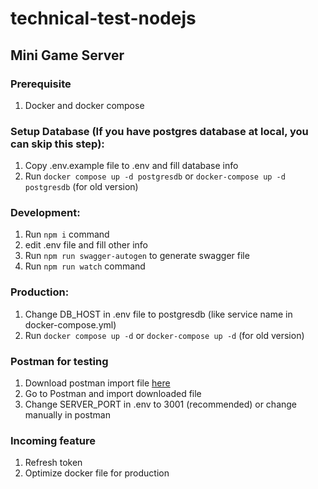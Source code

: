 # technical-test-nodejs

## Mini Game Server

### Prerequisite
1. Docker and docker compose


### Setup Database (If you have postgres database at local, you can skip this step):

1. Copy .env.example file to .env and fill database info
2. Run `docker compose up -d postgresdb` or `docker-compose up -d postgresdb` (for old version)

### Development:

1. Run `npm i` command
2. edit .env file and fill other info
3. Run `npm run swagger-autogen` to generate swagger file
4. Run `npm run watch` command

### Production:

1. Change DB_HOST in .env file to postgresdb (like service name in docker-compose.yml)
1. Run `docker compose up -d` or `docker-compose up -d` (for old version)

### Postman for testing

1. Download postman import file [here](https://api.postman.com/collections/36261541-52a08469-ef2c-4c96-b72a-c963d34c5f03?access_key=PMAT-01J05XMMRZB0M6YB0QV42DRXE4)
2. Go to Postman and import downloaded file
3. Change SERVER_PORT in .env to 3001 (recommended) or change manually in postman

### Incoming feature

1. Refresh token
2. Optimize docker file for production